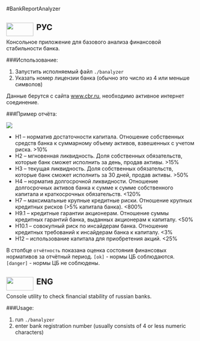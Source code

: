 #BankReportAnalyzer

## <img src="http://upload.wikimedia.org/wikipedia/en/thumb/f/f3/Flag_of_Russia.svg/320px-Flag_of_Russia.svg.png" align="left" height="36" width="72">&nbsp;РУС

Консольное приложение для базового анализа финансовой стабильности банка.

###Использование:

1. Запустить исполняемый файл `./banalyzer`
2. Указать номер лицензии банка (обычно это число из 4 или меньше символов)

Данные берутся с сайта <a href="http://www.cbr.ru">www.cbr.ru</a>, необходимо активное интернет соединение.

###Пример отчёта:

<img src="https://leto14d.storage.yandex.net/rdisk/40699830ca3571178706a886e7bb0450/mpfs/u2KSpr4-EO-GaVdktNsBo-fn2ABf3htANjzQofRfSbkMmI91BnqgsEzkc2OJBy10HyRl2Ic5DQslm68ooCTw0w==?uid=0&filename=2014-12-22%2012-13-22%20Finance%20%E2%80%94%20Python%20%E2%80%94%20167%C3%9742.png&disposition=inline&hash=&limit=0&content_type=image%2Fpng&rtoken=949390bd3a691731882e84e07b18c59b&rtimestamp=5497e104&force_default=no">

*	Н1 – норматив достаточности капитала. Отношение  собственных  средств  банка  к  суммарному  объему  активов,  взвешенных  с  учетом  риска. >10%
*	Н2 – мгновенная ликвидность. Доля собственных обязательств, которые банк сможет исполнить за день, продав активы. >15%
*	Н3 – текущая ликвидность. Доля собственных обязательств, которые банк сможет исполнить за 30 дней, продав активы. >50%
*	Н4 – норматив долгосрочной ликвидности. Отношение долгосрочных активов банка к сумме к сумме собственного капитала и краткосрочных обязательств. <120%
*	Н7 – максимальные крупные кредитные риски. Отношение крупных кредитных рисков (>5% капитала банка). <800%
*	Н9.1 – кредитные гарантии акционерам. Отношение суммы кредитных гарантий банка, выданных акционерам к капиталу. <50%
*	Н10.1 – совокупный риск по инсайдерам банка. Отношение кредитных требований к инсайдерам банка к капиталу. <3%
*	Н12 – использование капитала для приобретения акций. <25%

В столбце `отчётность` показана оценка состояния финансовых нормативов за отчётный период. `[ok]` - нормы ЦБ соблюдаются. `[danger]` - нормы ЦБ не соблюдены.

## <img src="http://upload.wikimedia.org/wikipedia/en/thumb/a/ae/Flag_of_the_United_Kingdom.svg/320px-Flag_of_the_United_Kingdom.svg.png" align="left" height="36" width="72">&nbsp;ENG

Console utility to check financial stability of russian banks.

###Usage:

1. run `./banalyzer`
2. enter bank registration number (usually consists of 4 or less numeric characters)
